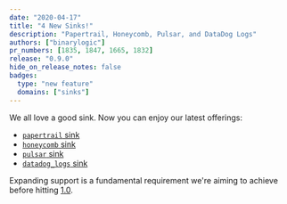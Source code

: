 ```yaml
---
date: "2020-04-17"
title: "4 New Sinks!"
description: "Papertrail, Honeycomb, Pulsar, and DataDog Logs"
authors: ["binarylogic"]
pr_numbers: [1835, 1847, 1665, 1832]
release: "0.9.0"
hide_on_release_notes: false
badges:
  type: "new feature"
  domains: ["sinks"]
---
```


We all love a good sink. Now you can enjoy our latest offerings:

- [`papertrail` sink][docs.sinks.papertrail]
- [`honeycomb` sink][docs.sinks.honeycomb]
- [`pulsar` sink][docs.sinks.pulsar]
- [`datadog_logs` sink][docs.sinks.datadog_logs]

Expanding support is a fundamental requirement we're aiming to achieve before
hitting [1.0][urls.angle_roadmap].

[docs.sinks.datadog_logs]: /docs/reference/configuration/sinks/datadog_logs/
[docs.sinks.honeycomb]: /docs/reference/configuration/sinks/honeycomb/
[docs.sinks.papertrail]: /docs/reference/configuration/sinks/papertrail/
[docs.sinks.pulsar]: /docs/reference/configuration/sinks/pulsar/
[urls.angle_roadmap]: https://github.com/khulnasoft/angle/milestones?direction=asc&sort=due_date&state=open
